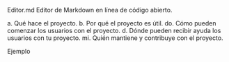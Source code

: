 Editor.md
Editor de Markdown en línea de código abierto.

a. Qué hace el proyecto.
b. Por qué el proyecto es útil.
do. Cómo pueden comenzar los usuarios con el proyecto.
d. Dónde pueden recibir ayuda los usuarios con tu proyecto.
mi. Quién mantiene y contribuye con el proyecto.

Ejemplo
<link rel="hoja de estilo" href="editormd/css/editormd.css" />
<div id="editor-de-prueba">
    <textarea style="display:none;">### Editor.md

**Editor.md**: El editor de rebajas en línea integrable de código abierto, basado en CodeMirror, jQuery y Marked.
    </área de texto>
</div>
<script src="https://cdnjs.cloudflare.com/ajax/libs/jquery/1.11.3/jquery.min.js"></script>
<script src="editormd/editormd.min.js"></script>
<script type="texto/javascript">
    $(función() {
        var editor = editormd("editor-de-pruebas", {
            // ancho: "100%",
            // altura: "100%",
            ruta: "editormd/lib/"
        });
    });
</script>
Copiar
Más ejemplos >>

Características
Admite Markdown estándar / CommonMark y GFM (Markdown con formato GitHub);
Completamente funcional: vista previa en tiempo real, carga de imágenes (entre dominios) , inserción de texto preformateado/bloques de código/tablas, plegado de código, reemplazo de búsqueda, solo lectura, temas, varios idiomas, L18n, entidades HTML, resaltado de sintaxis de código...;
Extras de Markdown: Soporte para ToC (Tabla de Contenidos) , Emoji , Listas de tareas , @Enlaces ...;
Soporte TeX (expresiones LaTeX, basadas en KaTeX) , diagrama de flujo y diagrama de secuencia de sintaxis extendida de Markdown;
Admite identificación, interpretación y filtrado de etiquetas HTML;
Admite cargador de módulos AMD/CMD (Require.js y Sea.js) y complementos de editor personalizados/definidos;
Compatible con los principales navegadores (IE8+), compatible con Zepto.js y iPad;
Admite estilos de temas personalizados;
Descargar e instalar
Última versión: v1.5.0, Actualización: 09/06/2015



 


O instalar NPM:

npm install editor.md



O instalación de Bower:

bower install editor.md




Registros de cambios:

CAMBIOS

Dependientes
Proyectos :

Espejo de código
marcado
jQuery
Fuente increíble
github-markdown.css
KaTeX
Rephael.js
prettify.js
diagrama de flujo.js
diagrama de secuencia.js
Prefijos.scss

Herramientas de desarrollo:

Código de Visual Studio
Sass/Scss
Gulp.js
Licencia
Editor.md sigue la licencia MIT , cualquiera puede usarlo libremente.





Bifurcame en Github:







Usuarios

Contáctenos: editor.md@ipandao.com


Editor.md

Copyright © 2015-2019 Editor.md , licencia MIT.

Diseño y desarrollo por: Pandao     
